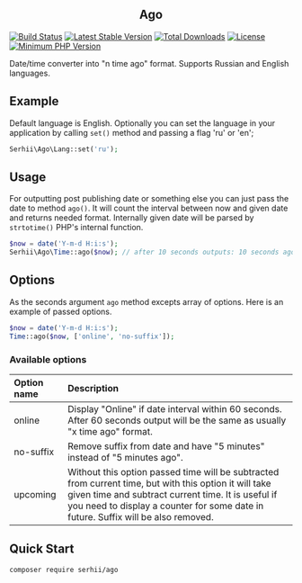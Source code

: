 <h2 align="center">Ago</h2>

[![Build Status](https://travis-ci.com/SerhiiCho/ago.svg?branch=master)](https://travis-ci.com/SerhiiCho/ago)
[![Latest Stable Version](https://poser.pugx.org/serhii/ago/v/stable)](https://packagist.org/packages/serhii/ago)
[![Total Downloads](https://poser.pugx.org/serhii/ago/downloads)](https://packagist.org/packages/serhii/ago)
[![License](https://poser.pugx.org/serhii/ago/license)](https://packagist.org/packages/serhii/ago)
<a href="https://php.net/" rel="nofollow"><img src="https://camo.githubusercontent.com/2b1ed18c21257b0a1e6b8568010e6e8f3636e6d5/68747470733a2f2f696d672e736869656c64732e696f2f62616467652f7068702d253345253344253230372e312d3838393242462e7376673f7374796c653d666c61742d737175617265" alt="Minimum PHP Version" data-canonical-src="https://img.shields.io/badge/php-%3E%3D%207.1-8892BF.svg" style="max-width:100%;"></a>

Date/time converter into "n time ago" format. Supports Russian and English languages.

## Example

Default language is English. Optionally you can set the language in your application by calling `set()` method and passing a flag 'ru' or 'en';

```php
Serhii\Ago\Lang::set('ru');
```

## Usage

For outputting post publishing date or something else you can just pass the date to method `ago()`. It will count the interval between now and given date and returns needed format. Internally given date will be parsed by `strtotime()` PHP's internal function.

```php
$now = date('Y-m-d H:i:s');
Serhii\Ago\Time::ago($now); // after 10 seconds outputs: 10 seconds ago
```

## Options

As the seconds argument `ago` method excepts array of options. Here is an example of passed options.

```php
$now = date('Y-m-d H:i:s');
Time::ago($now, ['online', 'no-suffix']);
```

### Available options


| Option name   |  Description              |
| :------------ |:--------------------------|
| online        | Display "Online" if date interval within 60 seconds. After 60 seconds output will be the same as usually "x time ago" format. |
| no-suffix     | Remove suffix from date and have "5 minutes" instead of "5 minutes ago". |
| upcoming      | Without this option passed time will be subtracted from current time, but with this option it will take given time and subtract current time. It is useful if you need to display a counter for some date in future. Suffix will be also removed.|

## Quick Start

```bash
composer require serhii/ago
```

